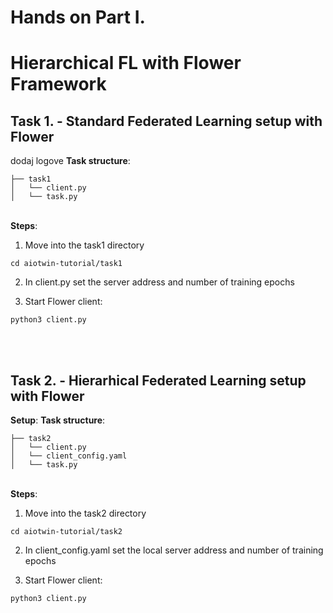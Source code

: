 # Hands on Part I.
# Hierarchical FL with Flower Framework
## Task 1. - Standard Federated Learning setup with Flower
dodaj logove
**Task structure**:  
```
├── task1 
│   └── client.py  
│   └── task.py
```

&nbsp;  
**Steps**:
1. Move into the task1 directory
```
cd aiotwin-tutorial/task1
```
2. In client.py set the server address and number of training epochs

3. Start Flower client:
```
python3 client.py
```
&nbsp;  
&nbsp;  

## Task 2. - Hierarhical Federated Learning setup with Flower
**Setup**:
**Task structure**: 
```
├── task2  
│   └── client.py  
│   └── client_config.yaml  
│   └── task.py
```
  
&nbsp;  
**Steps**:
1. Move into the task2 directory
```
cd aiotwin-tutorial/task2
```
2. In client_config.yaml set the local server address and number of training epochs

3. Start Flower client:
```
python3 client.py
```


